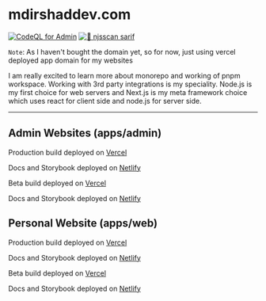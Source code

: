 # mdirshaddev.com

[![CodeQL for Admin](https://github.com/mdirshaddev/mdirshaddev.com/actions/workflows/codeql.yml/badge.svg)](https://github.com/mdirshaddev/mdirshaddev.com/actions/workflows/codeql.yml)
[![🔎 njsscan sarif](https://github.com/mdirshaddev/mdirshaddev.com/actions/workflows/njsscan.yml/badge.svg)](https://github.com/mdirshaddev/mdirshaddev.com/actions/workflows/njsscan.yml)

`Note`: As I haven't bought the domain yet, so for now, just using vercel deployed app domain for my websites

I am really excited to learn more about monorepo and working of pnpm workspace.
Working with 3rd party integrations is my speciality.
Node.js is my first choice for web servers and Next.js is my meta framework choice which uses react for client side and node.js for server side.

---

## Admin Websites (apps/admin)

Production build deployed on [Vercel](https://mdirshaddevadmin.vercel.app)

Docs and Storybook deployed on [Netlify](https://mdirshaddevadmindocs.netlify.app)

Beta build deployed on [Vercel](https://mdirshaddevadminbeta.vercel.app)

Docs and Storybook deployed on [Netlify](https://mdirshaddevadminbetadocs.netlify.app)

## Personal Website (apps/web)

Production build deployed on [Vercel](https://mdirshaddev.vercel.app)

Docs and Storybook deployed on [Netlify](https://mdirshaddevdocs.netlify.app)

Beta build deployed on [Vercel](https://mdirshaddevbeta.vercel.app)

Docs and Storybook deployed on [Netlify](https://mdirshaddevbetadocs.netlify.app)
